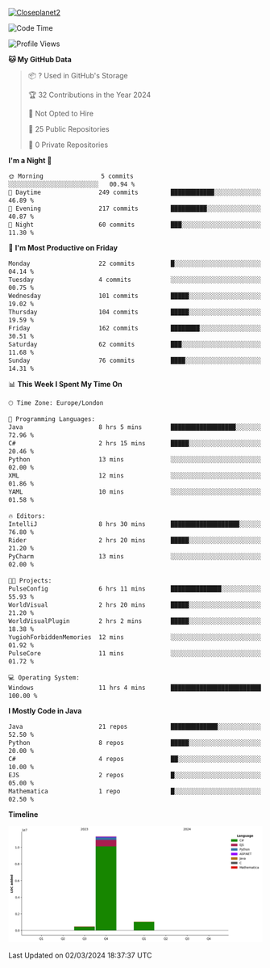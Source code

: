 [![Closeplanet2](https://github-readme-stats.vercel.app/api?username=Closeplanet2&show_icons=true&theme=tokyonight&count_private=true)]([https://github.com/Closeplanet2])

<!--START_SECTION:waka-->
![Code Time](http://img.shields.io/badge/Code%20Time-398%20hrs%2052%20mins-blue)

![Profile Views](http://img.shields.io/badge/Profile%20Views-0-blue)

**🐱 My GitHub Data** 

> 📦 ? Used in GitHub's Storage 
 > 
> 🏆 32 Contributions in the Year 2024
 > 
> 🚫 Not Opted to Hire
 > 
> 📜 25 Public Repositories 
 > 
> 🔑 0 Private Repositories 
 > 
**I'm a Night 🦉** 

```text
🌞 Morning                5 commits           ░░░░░░░░░░░░░░░░░░░░░░░░░   00.94 % 
🌆 Daytime                249 commits         ████████████░░░░░░░░░░░░░   46.89 % 
🌃 Evening                217 commits         ██████████░░░░░░░░░░░░░░░   40.87 % 
🌙 Night                  60 commits          ███░░░░░░░░░░░░░░░░░░░░░░   11.30 % 
```
📅 **I'm Most Productive on Friday** 

```text
Monday                   22 commits          █░░░░░░░░░░░░░░░░░░░░░░░░   04.14 % 
Tuesday                  4 commits           ░░░░░░░░░░░░░░░░░░░░░░░░░   00.75 % 
Wednesday                101 commits         █████░░░░░░░░░░░░░░░░░░░░   19.02 % 
Thursday                 104 commits         █████░░░░░░░░░░░░░░░░░░░░   19.59 % 
Friday                   162 commits         ████████░░░░░░░░░░░░░░░░░   30.51 % 
Saturday                 62 commits          ███░░░░░░░░░░░░░░░░░░░░░░   11.68 % 
Sunday                   76 commits          ████░░░░░░░░░░░░░░░░░░░░░   14.31 % 
```


📊 **This Week I Spent My Time On** 

```text
🕑︎ Time Zone: Europe/London

💬 Programming Languages: 
Java                     8 hrs 5 mins        ██████████████████░░░░░░░   72.96 % 
C#                       2 hrs 15 mins       █████░░░░░░░░░░░░░░░░░░░░   20.46 % 
Python                   13 mins             ░░░░░░░░░░░░░░░░░░░░░░░░░   02.00 % 
XML                      12 mins             ░░░░░░░░░░░░░░░░░░░░░░░░░   01.86 % 
YAML                     10 mins             ░░░░░░░░░░░░░░░░░░░░░░░░░   01.58 % 

🔥 Editors: 
IntelliJ                 8 hrs 30 mins       ███████████████████░░░░░░   76.80 % 
Rider                    2 hrs 20 mins       █████░░░░░░░░░░░░░░░░░░░░   21.20 % 
PyCharm                  13 mins             ░░░░░░░░░░░░░░░░░░░░░░░░░   02.00 % 

🐱‍💻 Projects: 
PulseConfig              6 hrs 11 mins       ██████████████░░░░░░░░░░░   55.93 % 
WorldVisual              2 hrs 20 mins       █████░░░░░░░░░░░░░░░░░░░░   21.20 % 
WorldVisualPlugin        2 hrs 2 mins        █████░░░░░░░░░░░░░░░░░░░░   18.38 % 
YugiohForbiddenMemories  12 mins             ░░░░░░░░░░░░░░░░░░░░░░░░░   01.92 % 
PulseCore                11 mins             ░░░░░░░░░░░░░░░░░░░░░░░░░   01.72 % 

💻 Operating System: 
Windows                  11 hrs 4 mins       █████████████████████████   100.00 % 
```

**I Mostly Code in Java** 

```text
Java                     21 repos            █████████████░░░░░░░░░░░░   52.50 % 
Python                   8 repos             █████░░░░░░░░░░░░░░░░░░░░   20.00 % 
C#                       4 repos             ██░░░░░░░░░░░░░░░░░░░░░░░   10.00 % 
EJS                      2 repos             █░░░░░░░░░░░░░░░░░░░░░░░░   05.00 % 
Mathematica              1 repo              █░░░░░░░░░░░░░░░░░░░░░░░░   02.50 % 
```



**Timeline**

![Lines of Code chart](https://raw.githubusercontent.com/Closeplanet2/Closeplanet2/main/assets/bar_graph.png)


 Last Updated on 02/03/2024 18:37:37 UTC
<!--END_SECTION:waka-->

